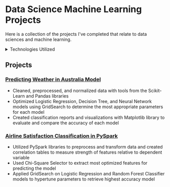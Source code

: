 # Data Science Machine Learning Projects

Here is a collection of the projects I've completed that relate to data sciences and machine learning.

<details>
<summary>Technologies Utilized</summary>
- NumPy
- Pandas
- Scikit-Learn
</details>

## Projects

### [Predicting Weather in Australia Model](https://github.com/chow2n/PredictingWeatherAUS "PredictingWeatherAUS")
- Cleaned, preprocessed, and normalized data with tools from the Scikit-Learn and Pandas libraries
- Optimized Logistic Regression, Decision Tree, and Neural Network models using GridSearch to determine the most
appropriate parameters for each model
- Created classification reports and visualizations with Matplotlib library to evaluate and compare the accuracy of each model

### [Airline Satisfaction Classification in PySpark](https://github.com/chow2n/AirlineSatisfaction-PySparkClassification "AirlineSatisfactionPySpark")
- Utilized PySpark libraries to preprocess and transform data and created correlation tables to measure strength of features relative to dependent variable
- Used Chi-Square Selector to extract most optimized features for predicting the model
- Applied GridSearch on Logistic Regression and Random Forest Classifier models to hypertune parameters to retrieve highest accuracy model


